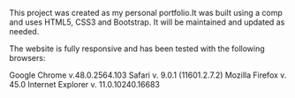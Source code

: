 This project was created as my personal portfolio.It was  built using a comp and uses HTML5, CSS3 and Bootstrap. It will be maintained and updated as needed.

The website is fully responsive and has been tested with the following browsers:

Google Chrome v.48.0.2564.103
Safari v. 9.0.1 (11601.2.7.2)
Mozilla Firefox v. 45.0
Internet Explorer v. 11.0.10240.16683


